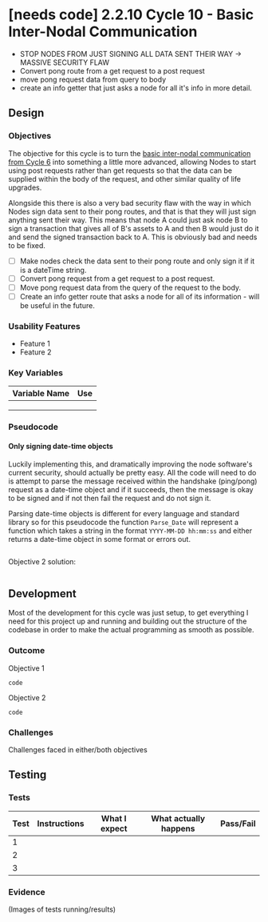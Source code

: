 # \[needs code] 2.2.10 Cycle 10 - Basic Inter-Nodal Communication

* STOP NODES FROM JUST SIGNING ALL DATA SENT THEIR WAY -> MASSIVE SECURITY FLAW
* Convert pong route from a get request to a post request
* move pong request data from query to body
* create an info getter that just asks a node for all it's info in more detail.

## Design

### Objectives

The objective for this cycle is to turn the [basic inter-nodal communication from Cycle 6](2.2.6-cycle-6-setting-up-inter-nodal-communication.md) into something a little more advanced, allowing Nodes to start using post requests rather than get requests so that the data can be supplied within the body of the request, and other similar quality of life upgrades.

Alongside this there is also a very bad security flaw with the way in which Nodes sign data sent to their pong routes, and that is that they will just sign anything sent their way. This means that node A could just ask node B to sign a transaction that gives all of B's assets to A and then B would just do it and send the signed transaction back to A. This is obviously bad and needs to be fixed.

* [ ] Make nodes check the data sent to their pong route and only sign it if it is a dateTime string.
* [ ] Convert pong request from a get request to a post request.
* [ ] Move pong request data from the query of the request to the body.
* [ ] Create an info getter route that asks a node for all of its information - will be useful in the future.

### Usability Features

* Feature 1
* Feature 2

### Key Variables

| Variable Name | Use |
| ------------- | --- |
|               |     |
|               |     |
|               |     |

### Pseudocode

#### Only signing date-time objects

Luckily implementing this, and dramatically improving the node software's current security, should actually be pretty easy. All the code will need to do is attempt to parse the message received within the handshake (ping/pong) request as a date-time object and if it succeeds, then the message is okay to be signed and if not then fail the request and do not sign it.

Parsing date-time objects is different for every language and standard library so for this pseudocode the function `Parse_Date` will represent a function which takes a string in the format `YYYY-MM-DD hh:mm:ss` and either returns a date-time object in some format or errors out.

```
```

Objective 2 solution:

```
```

## Development

Most of the development for this cycle was just setup, to get everything I need for this project up and running and building out the structure of the codebase in order to make the actual programming as smooth as possible.

### Outcome

Objective 1

```
code
```

Objective 2

```
code
```

### Challenges

Challenges faced in either/both objectives

## Testing

### Tests

| Test | Instructions | What I expect | What actually happens | Pass/Fail |
| ---- | ------------ | ------------- | --------------------- | --------- |
| 1    |              |               |                       |           |
| 2    |              |               |                       |           |
| 3    |              |               |                       |           |

### Evidence

(Images of tests running/results)
